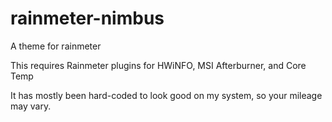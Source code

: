 # rainmeter-nimbus
A theme for rainmeter

This requires Rainmeter plugins for HWiNFO, MSI Afterburner, and Core Temp

It has mostly been hard-coded to look good on my system, so your mileage may vary.
